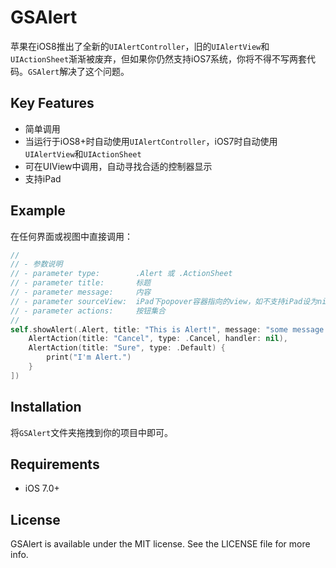# GSAlert

苹果在iOS8推出了全新的`UIAlertController`，旧的`UIAlertView`和`UIActionSheet`渐渐被废弃，但如果你仍然支持iOS7系统，你将不得不写两套代码。`GSAlert`解决了这个问题。

## Key Features

* 简单调用
* 当运行于iOS8+时自动使用`UIAlertController`，iOS7时自动使用`UIAlertView`和`UIActionSheet`
* 可在UIView中调用，自动寻找合适的控制器显示
* 支持iPad

## Example

在任何界面或视图中直接调用：
```swift
//
// - 参数说明
// - parameter type:        .Alert 或 .ActionSheet
// - parameter title:       标题
// - parameter message:     内容
// - parameter sourceView:  iPad下popover容器指向的view，如不支持iPad设为nil
// - parameter actions:     按钮集合
//
self.showAlert(.Alert, title: "This is Alert!", message: "some message...", sourceView: sender, actions: [
    AlertAction(title: "Cancel", type: .Cancel, handler: nil),
    AlertAction(title: "Sure", type: .Default) {
        print("I'm Alert.")
    }
])
```

## Installation

将`GSAlert`文件夹拖拽到你的项目中即可。

## Requirements

* iOS 7.0+

## License

GSAlert is available under the MIT license. See the LICENSE file for more info.
